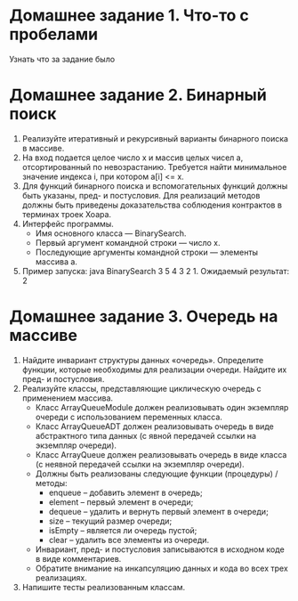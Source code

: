 # Домашнее задание 1. Что-то с пробелами
Узнать что за задание было
# Домашнее задание 2. Бинарный поиск
1. Реализуйте итеративный и рекурсивный варианты бинарного поиска в массиве.
2. На вход подается целое число x и массив целых чисел a, отсортированный по невозрастанию. Требуется найти минимальное значение индекса i, при котором a[i] <= x.
3. Для функций бинарного поиска и вспомогательных функций должны быть указаны, пред- и постусловия. Для реализаций методов должны быть приведены доказательства соблюдения контрактов в терминах троек Хоара.
4. Интерфейс программы.
    * Имя основного класса — BinarySearch.
    * Первый аргумент командной строки — число x.
    * Последующие аргументы командной строки — элементы массива a.
5. Пример запуска: java BinarySearch 3 5 4 3 2 1. Ожидаемый результат: 2
# Домашнее задание 3. Очередь на массиве
1. Найдите инвариант структуры данных «очередь». Определите функции, которые необходимы для реализации очереди. Найдите их пред- и постусловия.
2. Реализуйте классы, представляющие циклическую очередь с применением массива.
    * Класс ArrayQueueModule должен реализовывать один экземпляр очереди с использованием переменных класса.
    * Класс ArrayQueueADT должен реализовывать очередь в виде абстрактного типа данных (с явной передачей ссылки на экземпляр очереди).
    * Класс ArrayQueue должен реализовывать очередь в виде класса (с неявной передачей ссылки на экземпляр очереди).
    * Должны быть реализованы следующие функции (процедуры) / методы:
        * enqueue – добавить элемент в очередь;
        * element – первый элемент в очереди;
        * dequeue – удалить и вернуть первый элемент в очереди;
        * size – текущий размер очереди;
        * isEmpty – является ли очередь пустой;
        * clear – удалить все элементы из очереди.
    * Инвариант, пред- и постусловия записываются в исходном коде в виде комментариев.
    * Обратите внимание на инкапсуляцию данных и кода во всех трех реализациях.
3. Напишите тесты реализованным классам.
